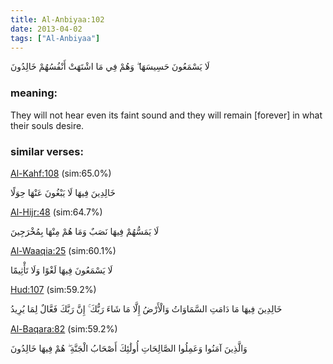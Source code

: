```yaml
---
title: Al-Anbiyaa:102
date: 2013-04-02
tags: ["Al-Anbiyaa"]
---
```

لَا يَسْمَعُونَ حَسِيسَهَا ۖ وَهُمْ فِي مَا اشْتَهَتْ أَنْفُسُهُمْ خَالِدُونَ
### meaning: 
They will not hear even its faint sound and they will remain [forever] in what their souls desire.
### similar verses: 

[Al-Kahf:108](/18/108) (sim:65.0%)

خَالِدِينَ فِيهَا لَا يَبْغُونَ عَنْهَا حِوَلًا

[Al-Hijr:48](/15/48) (sim:64.7%)

لَا يَمَسُّهُمْ فِيهَا نَصَبٌ وَمَا هُمْ مِنْهَا بِمُخْرَجِينَ

[Al-Waaqia:25](/56/25) (sim:60.1%)

لَا يَسْمَعُونَ فِيهَا لَغْوًا وَلَا تَأْثِيمًا

[Hud:107](/11/107) (sim:59.2%)

خَالِدِينَ فِيهَا مَا دَامَتِ السَّمَاوَاتُ وَالْأَرْضُ إِلَّا مَا شَاءَ رَبُّكَ ۚ إِنَّ رَبَّكَ فَعَّالٌ لِمَا يُرِيدُ

[Al-Baqara:82](/2/82) (sim:59.2%)

وَالَّذِينَ آمَنُوا وَعَمِلُوا الصَّالِحَاتِ أُولَٰئِكَ أَصْحَابُ الْجَنَّةِ ۖ هُمْ فِيهَا خَالِدُونَ
